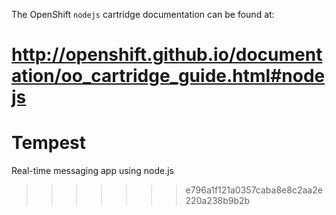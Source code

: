 The OpenShift `nodejs` cartridge documentation can be found at:

http://openshift.github.io/documentation/oo_cartridge_guide.html#nodejs
=======
# Tempest
Real-time messaging app using node.js
>>>>>>> e796a1f121a0357caba8e8c2aa2e220a238b9b2b
